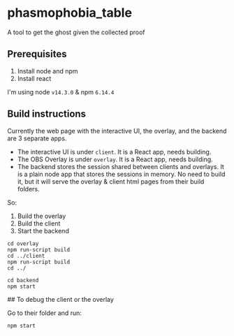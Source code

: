 # phasmophobia_table
A tool to get the ghost given the collected proof

## Prerequisites

1. Install node and npm
2. Install react

I'm using node `v14.3.0` & npm `6.14.4`

## Build instructions

Currently the web page with the interactive UI, the overlay, and the backend are 3 separate apps.

- The interactive UI is under `client`. It is a React app, needs building.
- The OBS Overlay is under `overlay`. It is a React app, needs building.
- The backend stores the session shared between clients and overlays. It is a plain node app that stores the sessions in memory. No need to build it, but it will serve the overlay & client html pages from their build folders.

So:

1. Build the overlay
2. Build the client
3. Start the backend

```
cd overlay
npm run-script build
cd ../client
npm run-script build
cd ../
```

```
cd backend
npm start
```

## To debug the client or the overlay

Go to their folder and run:

```
npm start
```
